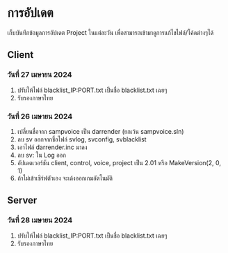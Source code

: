 
# การอัปเดต

เก็บบันทึกข้อมูลการอัปเดต Project ในแต่ละวัน เพื่อสามารถเข้ามาดูการแก้ไขไฟล์/โค้ดต่างๆได้

## Client

### วันที่ 27 เมษายน 2024

1. ปรับให้ไฟล์ blacklist_IP:PORT.txt เป็นชื่อ blacklist.txt เฉยๆ
2. รับรองภาษาไทย

### วันที่ 26 เมษายน 2024

1. เปลี่ยนชื่อจาก sampvoice เป็น darrender (ยกเว้น sampvoice.sln)
2. ลบ sv ออกจากชื่อไฟล์ svlog, svconfig, svblacklist
3. เอาไฟล์ darrender.inc มาลง
4. ลบ sv: ใน Log ออก
5. อัปเดตเวอร์ชัน client, control, voice, project เป็น 2.01 หรือ MakeVersion(2, 0, 1)
6. ถ้าไม่เข้าเซิร์ฟตัวเอง จะเด้งออกเกมอัตโนมัติ

## Server

### วันที่ 28 เมษายน 2024

1. ปรับให้ไฟล์ blacklist_IP:PORT.txt เป็นชื่อ blacklist.txt เฉยๆ
2. รับรองภาษาไทย
